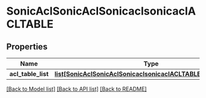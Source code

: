 # SonicAclSonicAclSonicaclsonicaclACLTABLE

## Properties
Name | Type | Description | Notes
------------ | ------------- | ------------- | -------------
**acl_table_list** | [**list[SonicAclSonicAclSonicaclsonicaclACLTABLEACLTABLELIST]**](SonicAclSonicAclSonicaclsonicaclACLTABLEACLTABLELIST.md) |  | [optional] 

[[Back to Model list]](../README.md#documentation-for-models) [[Back to API list]](../README.md#documentation-for-api-endpoints) [[Back to README]](../README.md)


